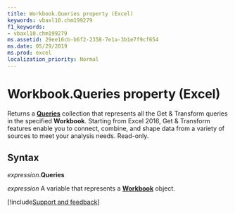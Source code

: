 ```yaml
---
title: Workbook.Queries property (Excel)
keywords: vbaxl10.chm199279
f1_keywords:
- vbaxl10.chm199279
ms.assetid: 29ee16cb-b6f2-2358-7e1a-3b1e7f9cf654
ms.date: 05/29/2019
ms.prod: excel
localization_priority: Normal
---
```



# Workbook.Queries property (Excel)

Returns a **[Queries](excel.queries.md)** collection that represents all the Get & Transform queries in the specified **Workbook**. Starting from Excel 2016, Get & Transform features enable you to connect, combine, and shape data from a variety of sources to meet your analysis needs. Read-only.

## Syntax

_expression_.**Queries**

_expression_ A variable that represents a **[Workbook](Excel.Workbook.md)** object.




[!include[Support and feedback](~/includes/feedback-boilerplate.md)]
